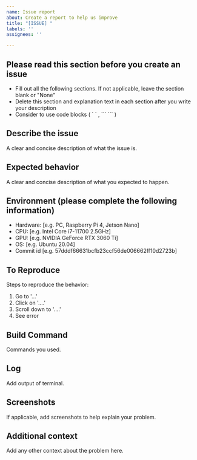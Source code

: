 ```yaml
---
name: Issue report
about: Create a report to help us improve
title: "[ISSUE] "
labels: ''
assignees: ''

---
```


## Please read this section before you create an issue
- Fill out all the following sections. If not applicable, leave the section blank or "None"
- Delete this section and explanation text in each section after you write your description
- Consider to use code blocks ( \` \` , \`\`\`  \`\`\` )

## Describe the issue
A clear and concise description of what the issue is.

## Expected behavior
A clear and concise description of what you expected to happen.

## Environment (please complete the following information)
 - Hardware: [e.g. PC, Raspberry Pi 4, Jetson Nano]
 - CPU: [e.g. Intel Core i7-11700 2.5GHz]
 - GPU: [e.g. NVIDIA GeForce RTX 3060 Ti]
 - OS: [e.g. Ubuntu 20.04]
 - Commit id [e.g. 57dddf66631bcfb23ccf56de006662ff10d2723b]

## To Reproduce
Steps to reproduce the behavior:
1. Go to '...'
2. Click on '....'
3. Scroll down to '....'
4. See error

## Build Command
Commands you used.

## Log
Add output of terminal.

## Screenshots
If applicable, add screenshots to help explain your problem.

## Additional context
Add any other context about the problem here.
